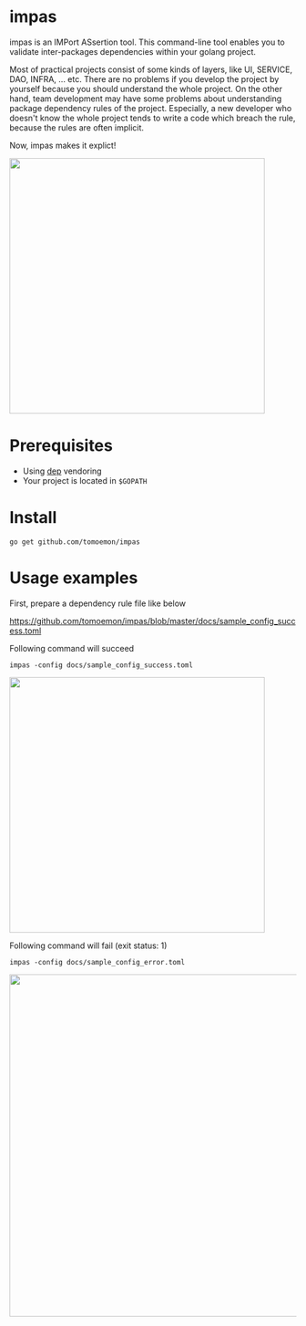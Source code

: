 # impas

impas is an IMPort ASsertion tool.
This command-line tool enables you to validate inter-packages dependencies within your golang project.

Most of practical projects consist of some kinds of layers, like UI, SERVICE, DAO, INFRA, ... etc. There are no problems if you develop the project by yourself because you should understand the whole project. On the other hand, team development may have some problems about understanding package dependency rules of the project. Especially, a new developer who doesn't know the whole project tends to write a code which breach the rule, because the rules are often implicit.

Now, impas makes it explict!

<img src="https://raw.githubusercontent.com/tomoemon/impas/master/docs/images/impas.svg" width=448>

# Prerequisites

- Using [dep](https://github.com/golang/dep) vendoring
- Your project is located in `$GOPATH`

# Install

```shell
go get github.com/tomoemon/impas
```


# Usage examples

First, prepare a dependency rule file like below

https://github.com/tomoemon/impas/blob/master/docs/sample_config_success.toml

Following command will succeed
```shell
impas -config docs/sample_config_success.toml
```
<img src="https://raw.githubusercontent.com/tomoemon/impas/master/docs/images/sample_succeeded_result.png" width=448>

Following command will fail (exit status: 1)
```shell
impas -config docs/sample_config_error.toml
```
<img src="https://raw.githubusercontent.com/tomoemon/impas/master/docs/images/sample_failed_result.png" width=600>
